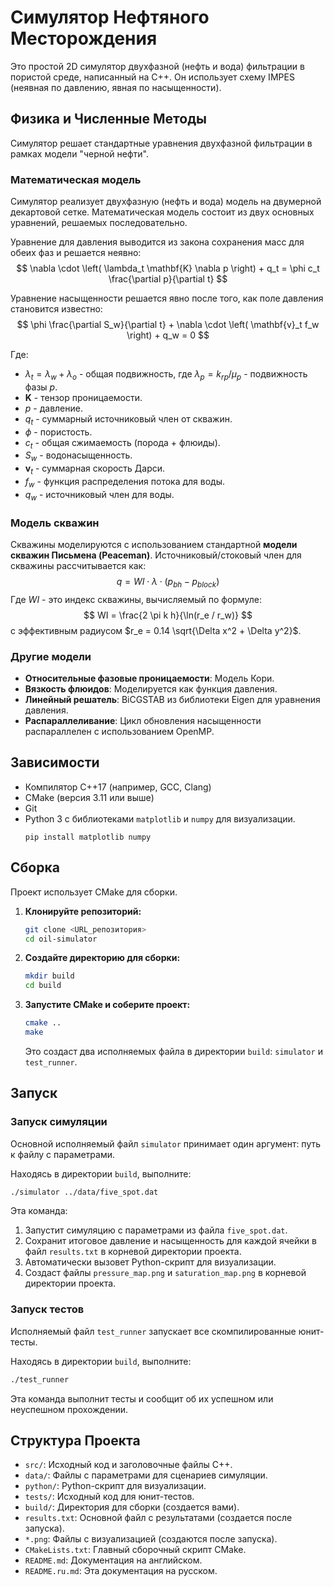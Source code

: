 # Симулятор Нефтяного Месторождения

Это простой 2D симулятор двухфазной (нефть и вода) фильтрации в пористой среде, написанный на C++. Он использует схему IMPES (неявная по давлению, явная по насыщенности).

## Физика и Численные Методы

Симулятор решает стандартные уравнения двухфазной фильтрации в рамках модели "черной нефти".

### Математическая модель

Симулятор реализует двухфазную (нефть и вода) модель на двумерной декартовой сетке. Математическая модель состоит из двух основных уравнений, решаемых последовательно.

Уравнение для давления выводится из закона сохранения масс для обеих фаз и решается неявно:
$$
\nabla \cdot \left( \lambda_t \mathbf{K} \nabla p \right) + q_t = \phi c_t \frac{\partial p}{\partial t}
$$

Уравнение насыщенности решается явно после того, как поле давления становится известно:
$$
\phi \frac{\partial S_w}{\partial t} + \nabla \cdot \left( \mathbf{v}_t f_w \right) + q_w = 0
$$

Где:
- $\lambda_t = \lambda_w + \lambda_o$ - общая подвижность, где $\lambda_p = k_{rp} / \mu_p$ - подвижность фазы $p$.
- $\mathbf{K}$ - тензор проницаемости.
- $p$ - давление.
- $q_t$ - суммарный источниковый член от скважин.
- $\phi$ - пористость.
- $c_t$ - общая сжимаемость (порода + флюиды).
- $S_w$ - водонасыщенность.
- $\mathbf{v}_t$ - суммарная скорость Дарси.
- $f_w$ - функция распределения потока для воды.
- $q_w$ - источниковый член для воды.

### Модель скважин

Скважины моделируются с использованием стандартной **модели скважин Письмена (Peaceman)**. Источниковый/стоковый член для скважины рассчитывается как:
$$
q = WI \cdot \lambda \cdot (p_{bh} - p_{block})
$$
Где $WI$ - это индекс скважины, вычисляемый по формуле:
$$
WI = \frac{2 \pi k h}{\ln(r_e / r_w)}
$$
с эффективным радиусом $r_e = 0.14 \sqrt{\Delta x^2 + \Delta y^2}$.

### Другие модели

- **Относительные фазовые проницаемости**: Модель Кори.
- **Вязкость флюидов**: Моделируется как функция давления.
- **Линейный решатель**: BiCGSTAB из библиотеки Eigen для уравнения давления.
- **Распараллеливание**: Цикл обновления насыщенности распараллелен с использованием OpenMP.

## Зависимости

-   Компилятор C++17 (например, GCC, Clang)
-   CMake (версия 3.11 или выше)
-   Git
-   Python 3 с библиотеками `matplotlib` и `numpy` для визуализации.
    ```
    pip install matplotlib numpy
    ```

## Сборка

Проект использует CMake для сборки.

1.  **Клонируйте репозиторий:**
    ```bash
    git clone <URL_репозитория>
    cd oil-simulator
    ```

2.  **Создайте директорию для сборки:**
    ```bash
    mkdir build
    cd build
    ```

3.  **Запустите CMake и соберите проект:**
    ```bash
    cmake ..
    make
    ```
    Это создаст два исполняемых файла в директории `build`: `simulator` и `test_runner`.

## Запуск

### Запуск симуляции

Основной исполняемый файл `simulator` принимает один аргумент: путь к файлу с параметрами.

Находясь в директории `build`, выполните:
```bash
./simulator ../data/five_spot.dat
```
Эта команда:
1.  Запустит симуляцию с параметрами из файла `five_spot.dat`.
2.  Сохранит итоговое давление и насыщенность для каждой ячейки в файл `results.txt` в корневой директории проекта.
3.  Автоматически вызовет Python-скрипт для визуализации.
4.  Создаст файлы `pressure_map.png` и `saturation_map.png` в корневой директории проекта.

### Запуск тестов

Исполняемый файл `test_runner` запускает все скомпилированные юнит-тесты.

Находясь в директории `build`, выполните:
```bash
./test_runner
```
Эта команда выполнит тесты и сообщит об их успешном или неуспешном прохождении.

## Структура Проекта

- `src/`: Исходный код и заголовочные файлы C++.
- `data/`: Файлы с параметрами для сценариев симуляции.
- `python/`: Python-скрипт для визуализации.
- `tests/`: Исходный код для юнит-тестов.
- `build/`: Директория для сборки (создается вами).
- `results.txt`: Основной файл с результатами (создается после запуска).
- `*.png`: Файлы с визуализацией (создаются после запуска).
- `CMakeLists.txt`: Главный сборочный скрипт CMake.
- `README.md`: Документация на английском.
- `README.ru.md`: Эта документация на русском. 